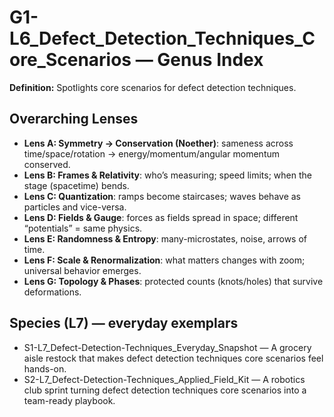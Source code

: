 # G1-L6_Defect_Detection_Techniques_Core_Scenarios — Genus Index
**Definition:** Spotlights core scenarios for defect detection techniques.

## Overarching Lenses

- **Lens A: Symmetry -> Conservation (Noether)**: sameness across time/space/rotation → energy/momentum/angular momentum conserved.
- **Lens B: Frames & Relativity**: who’s measuring; speed limits; when the stage (spacetime) bends.
- **Lens C: Quantization**: ramps become staircases; waves behave as particles and vice-versa.
- **Lens D: Fields & Gauge**: forces as fields spread in space; different “potentials” = same physics.
- **Lens E: Randomness & Entropy**: many-microstates, noise, arrows of time.
- **Lens F: Scale & Renormalization**: what matters changes with zoom; universal behavior emerges.
- **Lens G: Topology & Phases**: protected counts (knots/holes) that survive deformations.

## Species (L7) — everyday exemplars
- S1-L7_Defect-Detection-Techniques_Everyday_Snapshot — A grocery aisle restock that makes defect detection techniques core scenarios feel hands-on.
- S2-L7_Defect-Detection-Techniques_Applied_Field_Kit — A robotics club sprint turning defect detection techniques core scenarios into a team-ready playbook.

